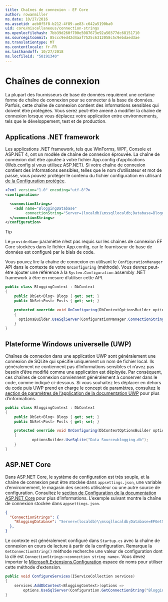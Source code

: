 ```yaml
---
title: Chaînes de connexion - EF Core
author: rowanmiller
ms.date: 10/27/2016
ms.assetid: aeb0f5f8-b212-4f89-ae83-c642a5190ba0
uid: core/miscellaneous/connection-strings
ms.openlocfilehash: 7bb39d260f700e5087673e92a50377dc68151710
ms.sourcegitcommit: 85ccc9ed42d4aaf7525c6312058c5c9ebdaed3ae
ms.translationtype: MT
ms.contentlocale: fr-FR
ms.lasthandoff: 10/27/2018
ms.locfileid: "50191340"
---
```

# <a name="connection-strings"></a>Chaînes de connexion

La plupart des fournisseurs de base de données requièrent une certaine forme de chaîne de connexion pour se connecter à la base de données. Parfois, cette chaîne de connexion contient des informations sensibles qui doivent être protégées. Vous serez peut-être amené à modifier la chaîne de connexion lorsque vous déplacez votre application entre environnements, tels que le développement, test et de production.

## <a name="net-framework-applications"></a>Applications .NET framework

Les applications .NET framework, tels que WinForms, WPF, Console et ASP.NET 4, ont un modèle de chaîne de connexion éprouvée. La chaîne de connexion doit être ajoutée à votre fichier App.config d’applications (Web.config si vous utilisez ASP.NET). Si votre chaîne de connexion contient des informations sensibles, telles que le nom d’utilisateur et mot de passe, vous pouvez protéger le contenu du fichier configuration en utilisant [de la Configuration protégée](https://docs.microsoft.com/dotnet/framework/data/adonet/connection-strings-and-configuration-files#encrypting-configuration-file-sections-using-protected-configuration).

``` xml
<?xml version="1.0" encoding="utf-8"?>
<configuration>

  <connectionStrings>
    <add name="BloggingDatabase"
         connectionString="Server=(localdb)\mssqllocaldb;Database=Blogging;Trusted_Connection=True;" />
  </connectionStrings>
</configuration>
```

> [!TIP]  
> Le `providerName` paramètre n’est pas requis sur les chaînes de connexion EF Core stockées dans le fichier App.config, car le fournisseur de base de données est configuré par le biais de code.

Vous pouvez lire la chaîne de connexion en utilisant le `ConfigurationManager` API dans le contexte de votre `OnConfiguring` (méthode). Vous devrez peut-être ajouter une référence à la `System.Configuration` assembly .NET framework à être en mesure d’utiliser cette API.

``` csharp
public class BloggingContext : DbContext
{
    public DbSet<Blog> Blogs { get; set; }
    public DbSet<Post> Posts { get; set; }

    protected override void OnConfiguring(DbContextOptionsBuilder optionsBuilder)
    {
      optionsBuilder.UseSqlServer(ConfigurationManager.ConnectionStrings["BloggingDatabase"].ConnectionString);
    }
}
```

## <a name="universal-windows-platform-uwp"></a>Plateforme Windows universelle (UWP)

Chaînes de connexion dans une application UWP sont généralement une connexion de SQLite qui spécifie uniquement un nom de fichier local. Ils généralement ne contiennent pas d’informations sensibles et n’avez pas besoin d’être modifié comme une application est déployée. Par conséquent, ces chaînes de connexion conviennent généralement à conserver dans le code, comme indiqué ci-dessous. Si vous souhaitez les déplacer en dehors du code puis UWP prend en charge le concept de paramètres, consultez le [section de paramètres de l’application de la documentation UWP](https://docs.microsoft.com/windows/uwp/app-settings/store-and-retrieve-app-data) pour plus d’informations.

``` csharp
public class BloggingContext : DbContext
{
    public DbSet<Blog> Blogs { get; set; }
    public DbSet<Post> Posts { get; set; }

    protected override void OnConfiguring(DbContextOptionsBuilder optionsBuilder)
    {
            optionsBuilder.UseSqlite("Data Source=blogging.db");
    }
}
```

## <a name="aspnet-core"></a>ASP.NET Core

Dans ASP.NET Core, le système de configuration est très souple, et la chaîne de connexion peut être stockée dans `appsettings.json`, une variable d’environnement, le magasin des secrets utilisateur ou une autre source de configuration. Consultez le [section de Configuration de la documentation ASP.NET Core](https://docs.asp.net/en/latest/fundamentals/configuration.html) pour plus d’informations. L’exemple suivant montre la chaîne de connexion stockée dans `appsettings.json`.

``` json
{
  "ConnectionStrings": {
    "BloggingDatabase": "Server=(localdb)\\mssqllocaldb;Database=EFGetStarted.ConsoleApp.NewDb;Trusted_Connection=True;"
  },
}
```

Le contexte est généralement configuré dans `Startup.cs` avec la chaîne de connexion en cours de lecture à partir de la configuration. Remarque la `GetConnectionString()` méthode recherche une valeur de configuration dont la clé est `ConnectionStrings:<connection string name>`. Vous devez importer le [Microsoft.Extensions.Configuration](https://docs.microsoft.com/dotnet/api/microsoft.extensions.configuration) espace de noms pour utiliser cette méthode d’extension.

``` csharp
public void ConfigureServices(IServiceCollection services)
{
    services.AddDbContext<BloggingContext>(options =>
        options.UseSqlServer(Configuration.GetConnectionString("BloggingDatabase")));
}
```
